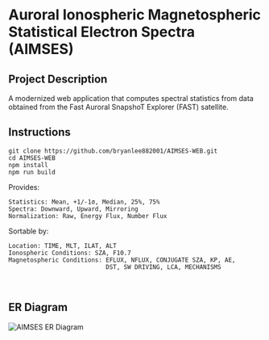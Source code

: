 # Auroral Ionospheric Magnetospheric Statistical Electron Spectra (AIMSES)

## Project Description
A modernized web application that computes spectral statistics from data obtained from the Fast Auroral SnapshoT Explorer (FAST) satellite. 

## Instructions 
```
git clone https://github.com/bryanlee882001/AIMSES-WEB.git
cd AIMSES-WEB 
npm install 
npm run build
```

Provides:
```
Statistics: Mean, +1/-1σ, Median, 25%, 75%
Spectra: Downward, Upward, Mirroring
Normalization: Raw, Energy Flux, Number Flux
```

Sortable by:
```
Location: TIME, MLT, ILAT, ALT
Ionospheric Conditions: SZA, F10.7
Magnetospheric Conditions: EFLUX, NFLUX, CONJUGATE SZA, KP, AE, 
                           DST, SW DRIVING, LCA, MECHANISMS
```

<br/>

## ER Diagram
![AIMSES ER Diagram](https://github.com/bryanlee882001/AIMSES/assets/63344458/68d90a77-51c1-4d54-b87f-e695f073ba27)

